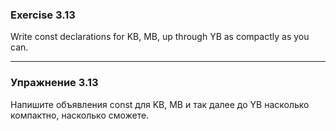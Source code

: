 
### Exercise 3.13

Write const declarations for KB, MB, up through YB as compactly as you can.

---

### Упражнение 3.13

Напишите объявления const для KB, MB и так далее до YB насколько компактно, насколько сможете. 